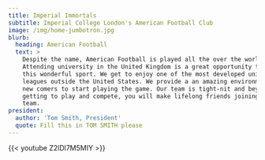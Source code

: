 ```yaml
---
title: Imperial Immortals
subtitle: Imperial College London's American Football Club
image: /img/home-jumbotron.jpg
blurb:
  heading: American Football
  text: >
    Despite the name, American Football is played all the over the world.
    Attending university in the United Kingdom is a great opportunity to pick up
    this wonderful sport. We get to enjoy one of the most developed university
    leagues outside the United States. We provide a an amazing environment for
    new comers to start playing the game. Our team is tight-nit and beyond
    getting to play and compete, you will make lifelong friends joining the
    team.
president:
  author: 'Tom Smith, President'
  quote: Fill this in TOM SMITH please
---
```


{{< youtube Z2lDl7M5MIY >}}
